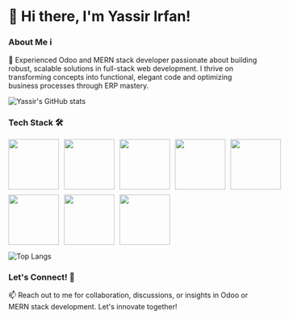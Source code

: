 # 👋 Hi there, I'm Yassir Irfan!

### About Me ℹ️

🌟 Experienced Odoo and MERN stack developer passionate about building robust, scalable solutions in full-stack web development. I thrive on transforming concepts into functional, elegant code and optimizing business processes through ERP mastery.

![Yassir's GitHub stats](https://github-readme-stats.vercel.app/api?username=yassirirfan&show_icons=true&theme=radical)

### Tech Stack 🛠️

<div style="display: grid; grid-template-columns: repeat(5, 1fr); gap: 10px; justify-items: center;">
  <div style="text-align: center;">
    <img src="https://cdn.jsdelivr.net/gh/devicons/devicon/icons/python/python-original.svg" width="100"/>
  </div>
  <div style="text-align: center;">
    <img src="https://cdn.jsdelivr.net/gh/devicons/devicon/icons/javascript/javascript-original.svg" width="100"/>
  </div>
  <div style="text-align: center;">
    <img src="https://cdn.jsdelivr.net/gh/devicons/devicon/icons/nodejs/nodejs-original-wordmark.svg" width="100"/>
  </div>
  <div style="text-align: center;">
    <img src="https://cdn.jsdelivr.net/gh/devicons/devicon/icons/react/react-original.svg" width="100"/>
  </div>
  <div style="text-align: center;">
    <img src="https://cdn.jsdelivr.net/gh/devicons/devicon/icons/postgresql/postgresql-original.svg" width="100"/>
  </div>
  <div style="text-align: center;">
    <img src="https://cdn.jsdelivr.net/gh/devicons/devicon/icons/nginx/nginx-original.svg" width="100"/>
  </div>
  <div style="text-align: center;">
    <img src="https://cdn.jsdelivr.net/gh/devicons/devicon/icons/bootstrap/bootstrap-original.svg" width="100"/>
  </div>
  <div style="text-align: center;">
    <img src="https://cdn.jsdelivr.net/gh/devicons/devicon/icons/amazonwebservices/amazonwebservices-original.svg" width="100"/>
  </div>
</div>


![Top Langs](https://github-readme-stats.vercel.app/api/top-langs/?username=yassirirfan&layout=pie&theme=radical)

### Let's Connect! 🌟

📫 Reach out to me for collaboration, discussions, or insights in Odoo or MERN stack development. Let's innovate together!
